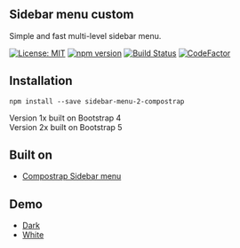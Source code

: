 ## Sidebar menu custom
Simple and fast multi-level sidebar menu.

[![License: MIT](https://img.shields.io/badge/License-MIT-yellow.svg)](https://raw.githubusercontent.com/compostrap/sidebar-menu-2/master/license.md)
[![npm version](https://badge.fury.io/js/sidebar-menu-2-compostrap.svg)](https://badge.fury.io/js/sidebar-menu-2-compostrap)
[![Build Status](https://travis-ci.com/compostrap/sidebar-menu-custom.svg?branch=master)](https://travis-ci.com/compostrap/sidebar-menu-custom)
[![CodeFactor](https://www.codefactor.io/repository/github/compostrap/sidebar-menu-custom/badge)](https://www.codefactor.io/repository/github/compostrap/sidebar-menu-custom)

## Installation
```
npm install --save sidebar-menu-2-compostrap
```

Version 1x built on Bootstrap 4  
Version 2x built on Bootstrap 5

## Built on
- [Compostrap Sidebar menu](https://github.com/compostrap/sidebar-menu)

## Demo
- [Dark](https://compostrap.github.io/sidebar.menu.custom.dark)
- [White](https://compostrap.github.io/sidebar.menu.custom.white)
